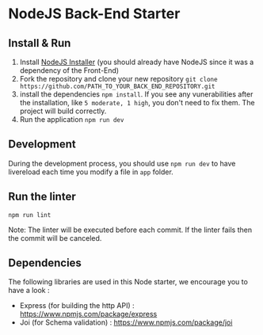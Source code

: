 # NodeJS Back-End Starter

## Install & Run

1. Install [NodeJS Installer](https://nodejs.org/en/download/) (you should already have NodeJS since it was a dependency of the Front-End)
2. Fork the repository and clone your new repository `git clone https://github.com/PATH_TO_YOUR_BACK_END_REPOSITORY.git`
3. install the dependencies `npm install`. If you see any vunerabilities after the installation, like `5 moderate, 1 high`, you don't need to fix them. The project will build correctly.
4. Run the application `npm run dev`

## Development

During the development process, you should use `npm run dev` to have livereload each time you modify a file in `app` folder.

## Run the linter

```
npm run lint
```

Note: The linter will be executed before each commit. If the linter fails then the commit will be canceled.

## Dependencies

The following libraries are used in this Node starter, we encourage you to have a look :

- Express (for building the http API) : https://www.npmjs.com/package/express
- Joi (for Schema validation) : https://www.npmjs.com/package/joi
